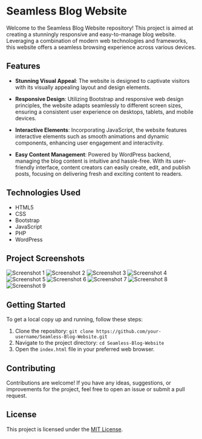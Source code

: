 # Seamless Blog Website

Welcome to the Seamless Blog Website repository! This project is aimed at creating a stunningly responsive and easy-to-manage blog website. Leveraging a combination of modern web technologies and frameworks, this website offers a seamless browsing experience across various devices.

## Features

- **Stunning Visual Appeal**: The website is designed to captivate visitors with its visually appealing layout and design elements.
  
- **Responsive Design**: Utilizing Bootstrap and responsive web design principles, the website adapts seamlessly to different screen sizes, ensuring a consistent user experience on desktops, tablets, and mobile devices.

- **Interactive Elements**: Incorporating JavaScript, the website features interactive elements such as smooth animations and dynamic components, enhancing user engagement and interactivity.

- **Easy Content Management**: Powered by WordPress backend, managing the blog content is intuitive and hassle-free. With its user-friendly interface, content creators can easily create, edit, and publish posts, focusing on delivering fresh and exciting content to readers.

## Technologies Used

- HTML5
- CSS
- Bootstrap
- JavaScript
- PHP
- WordPress

## Project Screenshots

![Screenshot 1](/images/1.png)
![Screenshot 2](/images/2.png)
![Screenshot 3](/images/3.png)
![Screenshot 4](/images/4.png)
![Screenshot 5](/images/5.png)
![Screenshot 6](/images/6.png)
![Screenshot 7](/images/7.png)
![Screenshot 8](/images/8.png)
![Screenshot 9](/images/9.png)

## Getting Started

To get a local copy up and running, follow these steps:

1. Clone the repository: `git clone https://github.com/your-username/Seamless-Blog-Website.git`
2. Navigate to the project directory: `cd Seamless-Blog-Website`
3. Open the `index.html` file in your preferred web browser.

## Contributing

Contributions are welcome! If you have any ideas, suggestions, or improvements for the project, feel free to open an issue or submit a pull request.

## License

This project is licensed under the [MIT License](LICENSE).
